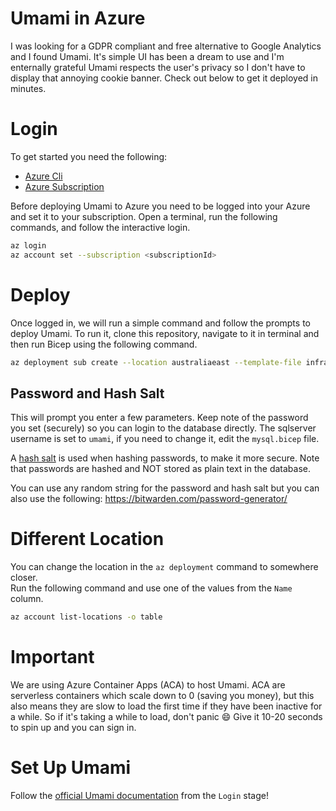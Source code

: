 # Umami in Azure

I was looking for a GDPR compliant and free alternative to Google Analytics and I found Umami. It's simple UI has been a dream to use and I'm enternally grateful Umami respects the user's privacy so I don't have to display that annoying cookie banner. Check out below to get it deployed in minutes.

# Login

To get started you need the following:

- [Azure Cli](https://learn.microsoft.com/en-us/cli/azure/install-azure-cli)
- [Azure Subscription](https://azure.microsoft.com/en-au/free/)

Before deploying Umami to Azure you need to be logged into your Azure and set it to your subscription.
Open a terminal, run the following commands, and follow the interactive login.

```sh
az login
az account set --subscription <subscriptionId>
```

# Deploy

Once logged in, we will run a simple command and follow the prompts to deploy Umami.
To run it, clone this repository, navigate to it in terminal and then run Bicep
using the following command.

```sh
az deployment sub create --location australiaeast --template-file infra/main.bicep
```

## Password and Hash Salt

This will prompt you enter a few parameters. Keep note of the password you set (securely) so you can login to the database directly.
The sqlserver username is set to `umami`, if you need to change it, edit the `mysql.bicep` file.

A [hash salt](https://auth0.com/blog/adding-salt-to-hashing-a-better-way-to-store-passwords/) is used when hashing passwords, to make it more secure.
Note that passwords are hashed and NOT stored as plain text in the database.

You can use any random string for the password and hash salt but you can also use the following:
https://bitwarden.com/password-generator/

# Different Location

You can change the location in the `az deployment` command to somewhere closer.  
Run the following command and use one of the values from the `Name` column.

```sh
az account list-locations -o table
```

# Important
We are using Azure Container Apps (ACA) to host Umami. ACA are serverless containers which scale down to 0 (saving you money), 
but this also means they are slow to load the first time if they have been inactive for a while. So if it's taking
a while to load, don't panic :smile: Give it 10-20 seconds to spin up and you can sign in.

# Set Up Umami
Follow the [official Umami documentation](https://umami.is/docs/login) from the `Login` stage!

